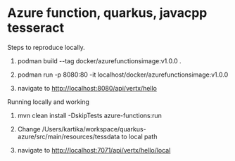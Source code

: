 # Azure function, quarkus, javacpp tesseract

Steps to reproduce locally.

1. podman build --tag docker/azurefunctionsimage:v1.0.0 .

2. podman run -p 8080:80  -it localhost/docker/azurefunctionsimage:v1.0.0

3. navigate to <http://localhost:8080/api/vertx/hello>

Running locally and working

1. mvn clean install -DskipTests azure-functions:run

2. Change /Users/kartika/workspace/quarkus-azure/src/main/resources/tessdata to local path

3. navigate to <http://localhost:7071/api/vertx/hello/local>